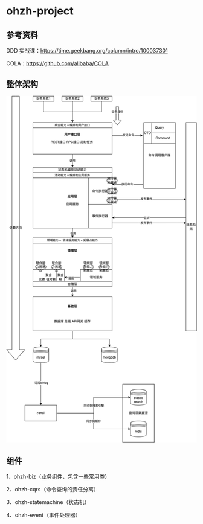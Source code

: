 # ohzh-project

## 参考资料

DDD 实战课：https://time.geekbang.org/column/intro/100037301

COLA：https://github.com/alibaba/COLA

## 整体架构

![DDD架构设计](https://raw.githubusercontent.com/zhdotm/picture-storage/main/DDD%E6%9E%B6%E6%9E%84%E8%AE%BE%E8%AE%A1.png)

## 组件

1、ohzh-biz（业务组件，包含一些常用类）

2、ohzh-cqrs（命令查询的责任分离）

3、ohzh-statemachine（状态机）

4、ohzh-event（事件处理器）
